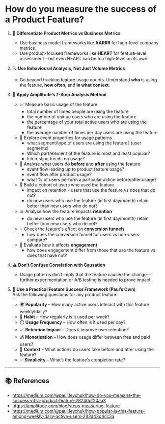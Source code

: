  # How do you measure the success of a Product Feature?

1. 🧭 **Differentiate Product Metrics vs Business Metrics**  
   - Use business model frameworks like **AARRR** for high-level company metrics.  
   - Use product-focused frameworks like **HEART** for feature-level assessment—but even HEART can be too high-level on its own.

2. 🔍 **Use Behavioural Analysis, Not Just Volume Metrics**  
   - Go beyond tracking feature usage counts. Understand **who** is using the feature, **how often**, and **in what context**.

3. 🧠 **Apply Amplitude’s 7-Step Analysis Method**  
   - 📈 Measure basic usage of the feature
        - total number of times people are using the feature
        - the number of unique users who are using the feature 
        - the percentage of your total active users who are using the feature
        - the average number of times per day users are using the feature
   - 🧬 Explore event properties for usage patterns 
        - what segment/type of users are using the feature? (user segments)
        - Which part/element of the feature is most and least popular?
        - Interesting trends on usage?
   - 🔁 Analyse what users do **before** and **after** using the feature 
        - event flow leading up to product feature usage?
        - event flow after product usage?
        - what % of users perform a particular action before/after usage?
   - 👥 Build a cohort of users who used the feature  
        - impact on retention - users that use the feature vs does that do not?
        - do new users who use the feature (in first day/month) retain better than new users who do not?
   - 📊 Analyse how the feature impacts **retention**  
        - do new users who use the feature (in first day/month) retain better than new users who do not?
   - 💡 Check the feature's effect on **conversion funnels**  
        - how does the conversion funnel for users vs non-users compare?
   - 🔄 Evaluate how it affects **engagement**
        - how does engagement differ from those that use the feature vs does that have not?

4. ⚠️ **Don’t Confuse Correlation with Causation**  
   - Usage patterns don’t imply that the feature caused the change—further experimentation or A/B testing is needed to prove impact.

5. 🧰 **Use a Practical Feature Success Framework (Paul’s Own)**  
   Ask the following questions for any product feature:
   - 🌍 **Popularity** – How many active users interact with this feature weekly/daily?  
   - 🔁 **Habit** – How regularly is it used per week?  
   - ⏱️ **Usage Frequency** – How often is it used per day?  
   - 📈 **Retention Impact** – Does it improve user retention?  
   - 💰 **Monetisation** – How does usage differ between free and paid users?  
   - 🧭 **Context** – What actions do users take before and after using the feature?  
   - ✅ **Simplicity** – What’s the feature’s completion rate?

---
## 📚 References

- https://medium.com/@paul.levchuk/how-do-you-measure-the-success-of-a-product-feature-28240cf20aa3
- https://amplitude.com/blog/steps-measuring-feature
- https://medium.com/@paul.levchuk/how-popular-is-this-feature-among-weekly-daily-active-users-283a43d4cc3a
